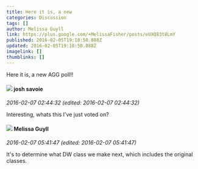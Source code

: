 ```yaml
---
title: Here it is, a new
categories: Discussion
tags: []
author: Melissa Guyll
link: https://plus.google.com/+MelissaFisher/posts/eUXQ83t8LmY
published: 2016-02-05T19:18:50.888Z
updated: 2016-02-05T19:18:50.888Z
imagelink: []
thumblinks: []
---
```


Here it is, a new AGG poll!!
<div id='comment z125trzrgpu2yv1j004cgfbyivnlsfyhov00k'>
  <h4><img src='{{site.baseurl}}//images/avatars/112567082028477545375_photo.jpg'> josh savoie</h4>
      <p><cite>2016-02-07 02:44:32 (edited: 2016-02-07 02:44:32)</cite></p>
        <p>Interesting, whats this I&#39;ve just voted on?</p>
</div>
        

<div id='comment z125trzrgpu2yv1j004cgfbyivnlsfyhov00k'>
  <h4><img src='{{site.baseurl}}//images/avatars/104623400813415689503_photo.jpg'> Melissa Guyll</h4>
      <p><cite>2016-02-07 05:41:47 (edited: 2016-02-07 05:41:47)</cite></p>
        <p>It&#39;s to determine what DW class we make next, which includes the original classes.</p>
</div>
        